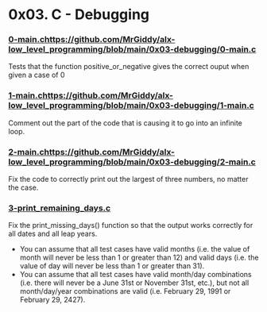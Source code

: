 # 0x03. C - Debugging

### [0-main.c]()https://github.com/MrGiddy/alx-low_level_programming/blob/main/0x03-debugging/0-main.c
Tests that the function positive_or_negative gives the correct ouput when given a case of 0 

### [1-main.c]()https://github.com/MrGiddy/alx-low_level_programming/blob/main/0x03-debugging/1-main.c
Comment out the part of the code that is causing it to go into an infinite loop.

### [2-main.c]()https://github.com/MrGiddy/alx-low_level_programming/blob/main/0x03-debugging/2-main.c
Fix the code to correctly print out the largest of three numbers, no matter the case.

### [3-print_remaining_days.c](https://github.com/MrGiddy/alx-low_level_programming/blob/main/0x03-debugging/3-print_remaining_days.c)
Fix the print_missing_days() function so that the output works correctly for all dates and all leap years.
* You can assume that all test cases have valid months (i.e. the value of month will never be less than 1 or greater than 12) and valid days (i.e. the value of day will never be less than 1 or greater than 31).
* You can assume that all test cases have valid month/day combinations (i.e. there will never be a June 31st or November 31st, etc.), but not all month/day/year combinations are valid (i.e. February 29, 1991 or February 29, 2427).
